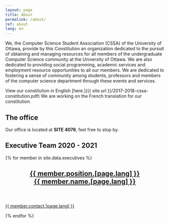 ```yaml
---
layout: page
title: About
permalink: /about/
ref: about
lang: en
---
```


We, the Computer Science Student Association (CSSA) of the University of Ottawa, provide by this Constitution an organization dedicated to the pursuit of obtaining and managing resources for all members of the undergraduate Computer Science community at the University of Ottawa. We are also dedicated to providing social programming, academic services and employment resource opportunities to all our members. We are dedicated to fostering a sense of community among students, professors and members of the computer science department through these events and services.

View our constitution in English [here.]({{ site.url }}/2017-2018-cssa-constitution.pdf) We are working on the French translation for our constitution.

## The office
Our office is located at <b>SITE 4076</b>, feel free to stop by.

## Executive Team 2020 - 2021

<section class="post-feed">
	{% for member in site.data.executives %}
	<a class="post-card" href="mailto:{{ member.contact.[page.lang] }}">
		<header class="post-card-header">
			<div class="post-card-image" style="background-image: url(&quot;/images/team/{{member.photo}}&quot;);"></div>
			<div class="post-card-tags"></div>
			<h2 class="post-card-title">{{ member.position.[page.lang] }}<br/>{{ member.name.[page.lang] }}</h2>
		</header>
		<section class="post-card-excerpt">
			<p>{{ member.contact.[page.lang] }}</p>
		</section>
	</a>
	{% endfor %}
</section>